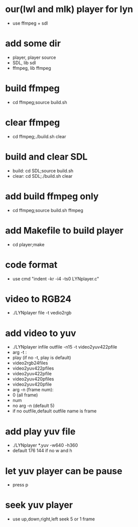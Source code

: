 # our(lwl and mlk) player for lyn
 - use ffmpeg + sdl

# add some dir

 - player, player source 
 - SDL, lib sdl
 - ffmpeg, lib ffmpeg

# build ffmpeg
 - cd ffmpeg;source build.sh

# clear ffmpeg
 - cd ffmpeg;./build.sh clear

# build and clear SDL
 - build: cd SDL;source build.sh
 - clear: cd SDL;./build.sh clear

# add build ffmpeg only
 - cd ffmpeg;source build.sh ffmpeg

# add Makefile to build player
 - cd player;make

# code format
 - use cmd "indent -kr -i4 -ts0 LYNplayer.c"

# video to RGB24
 - ./LYNplayer file -t vedio2rgb

# add video to yuv
 - ./LYNplayer infile outfile -n15 -t video2yuv422pfile
 - arg -t :
 - play (if no -t, play is default)
 - video2rgb24files
 - video2yuv422pfiles
 - video2yuv422pfile
 - video2yuv420pfiles
 - video2yuv420pfile
 - arg -n (frame num):
 - 0 (all frame)
 - num 
 - no arg -n (default 5)
 - if no outfile,default outfile name is frame

# add play yuv file
 - ./LYNplayer *.yuv -w640 -h360
 - default 176 144 if no w and h

# let yuv player can be pause
 - press p

# seek yuv player
 - use up,down,right,left seek 5 or 1 frame
